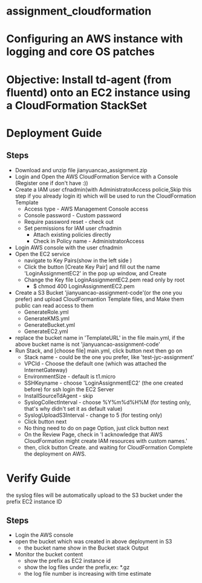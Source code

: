 # assignment_cloudformation
# Configuring an AWS instance with logging and core OS patches
# Objective: Install td‐agent (from fluentd) onto an EC2 instance using a CloudFormation StackSet  

# Deployment Guide
## Steps
- Download and unzip file jianyuancao_assignment.zip
- Login and Open the AWS CloudFormation Service with a Console (Register one if don't have :))
- Create a IAM user cfnadmin(with AdministratorAccess policie,Skip this step if you already login it) which will be used to run the CloudFormation Template
  - Access type - AWS Management Console access
  - Console password - Custom password
  - Require password reset - check out
  - Set permissions for IAM user cfnadmin
    - Attach existing policies directly
    - Check in Policy name - AdministratorAccess
- Login AWS console with the user cfnadmin
- Open the EC2 service
  - navigate to Key Pairs(show in the left side )
  - Click the button [Create Key Pair] and fill out the name 'LoginAssignmentEC2' in the pop up window, and Create
  - Change the Key file LoginAssignmentEC2.pem read only by root
    - $ chmod 400 LoginAssignmentEC2.pem
- Create a S3 Bucket 'jianyuancao-assignment-code'(or the one you prefer) and upload CloudFormantion Template files, and Make them public can read access to them
  - GenerateRole.yml
  - GenerateKMS.yml
  - GenerateBucket.yml
  - GenerateEC2.yml
- replace the bucket name in 'TemplateURL' in the file main.yml, if the above bucket name is not 'jianyuancao-assignment-code'
- Run Stack, and [choose file] main.yml, click button next then go on 
  - Stack name - could be the one you prefer, like 'test-jyc-assignment'  
  - VPCId - Choose the default one (which was attached the InternetGateway)
  - EnvironmentSize - default is t1.micro
  - SSHKeyname - choose 'LoginAssignmentEC2' (the one created before) for ssh login the EC2 Server
  - InstallSourceTdAgent - skip
  - SyslogCollectInterval - choose %Y%m%d%H%M (for testing only, that's why didn't set it as default value)
  - SyslogUploadS3Interval - change to 5 (for testing only)
  - Click button next 
  - No thing need to do on page Option, just click button next
  - On the Review Page, check in 'I acknowledge that AWS CloudFormation might create IAM resources with custom names.'
  - then, click button Create. and waiting for CloudFormation Complete the deployment on AWS.
 
 # Verify Guide
 the syslog files will be automatically upload to the S3 bucket under the prefix EC2 instance ID
 ## Steps
 - Login the AWS console
 - open the bucket which was created in above deployment in S3
   - the bucket name show in the Bucket stack Output
 - Monitor the bucket content
   - show the prefix as EC2 instance id
   - show the log files under the prefix,ex: *.gz
   - the log file number is increasing with time estimate
   
  

 
